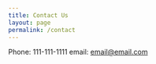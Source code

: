 ```yaml
---
title: Contact Us
layout: page
permalink: /contact
---
```

Phone: 111-111-1111
email: email@email.com
